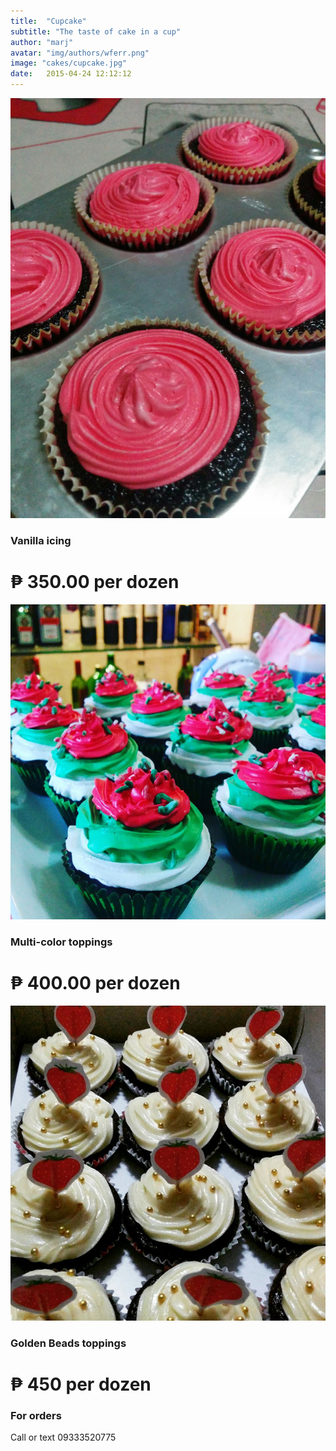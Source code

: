 ```yaml
---
title:  "Cupcake"
subtitle: "The taste of cake in a cup"
author: "marj"
avatar: "img/authors/wferr.png"
image: "cakes/cupcake.jpg"
date:   2015-04-24 12:12:12
---
```


![](cakes/cupcake-full.jpg)

### Vanilla icing

# ₱ 350.00 per dozen

![](cakes/cupcake-colorful.jpg)

### Multi-color toppings

# ₱ 400.00 per dozen

![](cakes/cupcake-decorated.jpg)

### Golden Beads toppings

# ₱ 450 per dozen

### For orders

Call or text 09333520775

